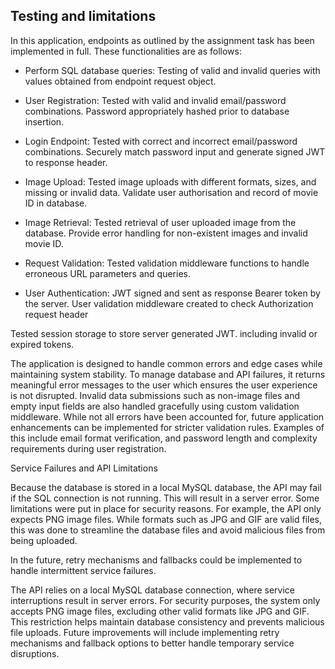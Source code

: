 ## Testing and limitations

In this application, endpoints as outlined by the assignment task has been implemented in full. These functionalities are as follows:

- Perform SQL database queries: Testing of valid and invalid queries with values obtained from endpoint request object.

- User Registration: Tested with valid and invalid email/password combinations. Password appropriately hashed prior to database insertion.

- Login Endpoint: Tested with correct and incorrect email/password combinations. Securely match password input and generate signed JWT to response header.

- Image Upload: Tested image uploads with different formats, sizes, and missing or invalid data. Validate user authorisation and record of movie ID in database.

- Image Retrieval: Tested retrieval of user uploaded image from the database. Provide error handling for non-existent images and invalid movie ID.

- Request Validation: Tested validation middleware functions to handle erroneous URL parameters and queries.

- User Authentication: JWT signed and sent as response Bearer token by the server. User validation middleware created to check Authorization request header

Tested session storage to store server generated JWT. including invalid or expired tokens.


The application is designed to handle common errors and edge cases while maintaining system stability. To manage database and API failures, it returns meaningful error messages to the user which ensures the user experience is not disrupted. Invalid data submissions such as non-image files and empty input fields are also handled gracefully using custom validation middleware. While not all errors have been accounted for, future application enhancements can be implemented for stricter validation rules. Examples of this include email format verification, and password length and complexity requirements during user registration.

Service Failures and API Limitations

Because the database is stored in a local MySQL database, the API may fail if the SQL connection is not running. This will result in a server error. Some limitations were put in place for security reasons. For example, the API only expects PNG image files. While formats such as JPG and GIF are valid files, this was done to streamline the database files and avoid malicious files from being uploaded. 

In the future, retry mechanisms and fallbacks could be implemented to handle intermittent service failures.

The API relies on a local MySQL database connection, where service interruptions result in server errors. For security purposes, the system only accepts PNG image files, excluding other valid formats like JPG and GIF. This restriction helps maintain database consistency and prevents malicious file uploads. Future improvements will include implementing retry mechanisms and fallback options to better handle temporary service disruptions.

